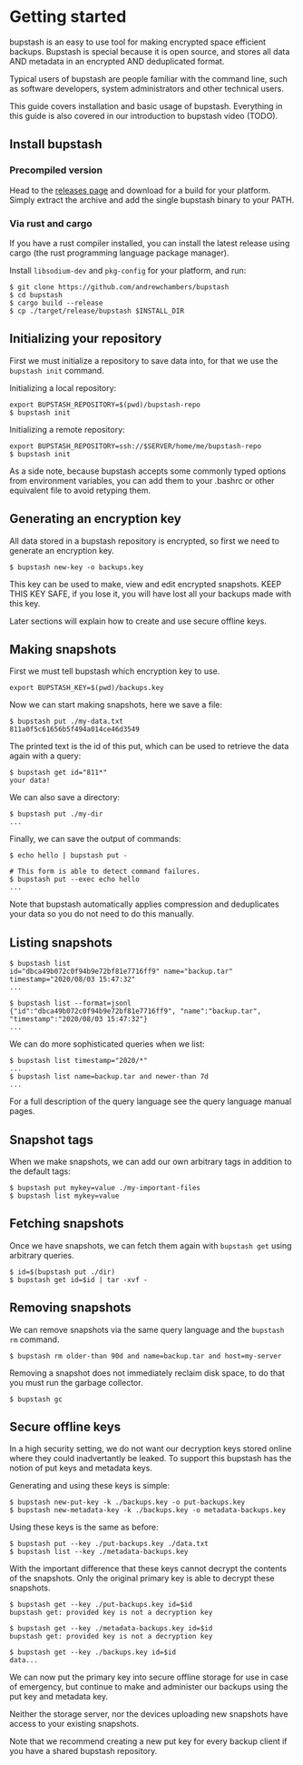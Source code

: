 # Getting started

bupstash is an easy to use tool for making encrypted space efficient backups. Bupstash
is special because it is open source, and stores all data AND metadata in an encrypted
AND deduplicated format.

Typical users of bupstash are people familiar with the command line, such as software developers,
system administrators and other technical users.


This guide covers installation and basic usage of bupstash.
Everything in this guide is also covered in our introduction to bupstash video (TODO).

## Install bupstash

### Precompiled version 

Head to the [releases page](https://github.com/andrewchambers/bupstash/releases) and download for 
a build for your platform. Simply extract the archive and add the single bupstash binary to your PATH.

### Via rust and cargo

If you have a rust compiler installed, you can install the latest release
using cargo (the rust programming language package manager).

Install `libsodium-dev` and `pkg-config` for your platform, and run:


```
$ git clone https://github.com/andrewchambers/bupstash
$ cd bupstash
$ cargo build --release
$ cp ./target/release/bupstash $INSTALL_DIR
```

## Initializing your repository

First we must initialize a repository to save data into, for that we use the `bupstash init` command.

Initializing a local repository:
```
export BUPSTASH_REPOSITORY=$(pwd)/bupstash-repo
$ bupstash init
```

Initializing a remote repository:

```
export BUPSTASH_REPOSITORY=ssh://$SERVER/home/me/bupstash-repo
$ bupstash init
```

As a side note, because bupstash accepts some commonly typed options from environment variables, you can
add them to your .bashrc or other equivalent file to avoid retyping them.

## Generating an encryption key

All data stored in a bupstash repository is encrypted, so first we need to generate an encryption key.

```
$ bupstash new-key -o backups.key
```

This key can be used to make, view and edit encrypted snapshots. 
KEEP THIS KEY SAFE, if you lose it, you will have lost all your backups made with this key.

Later sections will explain how to create and use secure offline keys.

## Making snapshots

First we must tell bupstash which encryption key to use.
```
export BUPSTASH_KEY=$(pwd)/backups.key
```

Now we can start making snapshots, here we save a file:

```
$ bupstash put ./my-data.txt
811a0f5c61656b5f494a014ce46d3549
```

The printed text is the id of this put, which can be used 
to retrieve the data again with a query:

```
$ bupstash get id="811*"
your data!
```

We can also save a directory:

```
$ bupstash put ./my-dir
...
```

Finally, we can save the output of commands:

```
$ echo hello | bupstash put -

# This form is able to detect command failures.
$ bupstash put --exec echo hello
...
```

Note that bupstash automatically applies compression and deduplicates your data so you 
do not need to do this manually.

## Listing snapshots

```
$ bupstash list 
id="dbca49b072c0f94b9e72bf81e7716ff9" name="backup.tar" timestamp="2020/08/03 15:47:32"
...
```

```
$ bupstash list --format=jsonl 
{"id":"dbca49b072c0f94b9e72bf81e7716ff9", "name":"backup.tar", "timestamp":"2020/08/03 15:47:32"}
...
```

We can do more sophisticated queries when we list:

```
$ bupstash list timestamp="2020/*"
...
$ bupstash list name=backup.tar and newer-than 7d
...
```

For a full description of the query language see the query language manual pages.

## Snapshot tags

When we make snapshots, we can add our own arbitrary tags in addition to the default tags:

```
$ bupstash put mykey=value ./my-important-files 
$ bupstash list mykey=value
```

## Fetching snapshots

Once we have snapshots, we can fetch them again with `bupstash get` using arbitrary
queries.

```
$ id=$(bupstash put ./dir)
$ bupstash get id=$id | tar -xvf -
```

## Removing snapshots

We can remove snapshots via the same query language and the `bupstash rm` command.

```
$ bupstash rm older-than 90d and name=backup.tar and host=my-server
```

Removing a snapshot does not immediately reclaim disk space, to do that you must run the 
garbage collector.

```
$ bupstash gc
```

## Secure offline keys

In a high security setting, we do not want our decryption keys stored online where they could 
inadvertantly be leaked. To support this bupstash has the notion of put keys and metadata keys.

Generating and using these keys is simple:

```
$ bupstash new-put-key -k ./backups.key -o put-backups.key
$ bupstash new-metadata-key -k ./backups.key -o metadata-backups.key
```

Using these keys is the same as before:

```
$ bupstash put --key ./put-backups.key ./data.txt
$ bupstash list --key ./metadata-backups.key
```

With the important difference that these keys cannot decrypt the contents of the snapshots.
Only the original primary key is able to decrypt these snapshots.

```
$ bupstash get --key ./put-backups.key id=$id 
bupstash get: provided key is not a decryption key

$ bupstash get --key ./metadata-backups.key id=$id
bupstash get: provided key is not a decryption key

$ bupstash get --key ./backups.key id=$id
data...
```

We can now put the primary key into secure offline storage for use in case of emergency,
but continue to make and administer our backups using the put key and metadata key.

Neither the storage server, nor the devices uploading new snapshots 
have access to your existing snapshots.

Note that we recommend creating a new put key for every backup client if you have a shared bupstash
repository.

